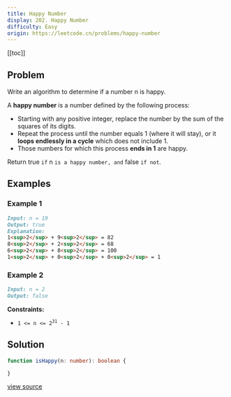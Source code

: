 ```yaml
---
title: Happy Number
display: 202. Happy Number
difficulty: Easy
origin: https://leetcode.cn/problems/happy-number
---
```


[[toc]]

## Problem

Write an algorithm to determine if a number n is happy.

A **happy number** is a number defined by the following process:

- Starting with any positive integer, replace the number by the sum of the squares of its digits.
- Repeat the process until the number equals 1 (where it will stay), or it **loops endlessly in a cycle** which does not include 1.
- Those numbers for which this process **ends in 1** are happy.

Return true `if` n `is a happy number, and` false `if not`.

## Examples

### Example 1

```md
Input: n = 19
Output: true
Explanation:
1<sup>2</sup> + 9<sup>2</sup> = 82
8<sup>2</sup> + 2<sup>2</sup> = 68
6<sup>2</sup> + 8<sup>2</sup> = 100
1<sup>2</sup> + 0<sup>2</sup> + 0<sup>2</sup> = 1
```

### Example 2

```md
Input: n = 2
Output: false
```

**Constraints:**

- <code>1 &lt;= n &lt;= 2<sup>31</sup> - 1</code>

## Solution

```ts
function isHappy(n: number): boolean {

}
```

[view source](https://leetcode.cn/problems/happy-number)
